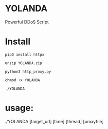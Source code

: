# YOLANDA
Powerful DDoS Script

# Install
```
pip3 install httpx

unzip YOLANDA.zip

python3 http_proxy.py

chmod +x YOLANDA

./YOLANDA
```
# usage:
./YOLANDA [target_url] [time] [thread] [proxyfile]



